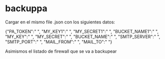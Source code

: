# backuppa

Cargar en el mismo file .json con los siguientes datos:

{"PA_TOKEN":" ",
"MY_KEY1":" ",
"MY_SECRET1":" ",
"BUCKET_NAME1":" ",
"MY_KEY":" ",
"MY_SECRET":" ",
"BUCKET_NAME":" ",
"SMTP_SERVER":" ",
"SMTP_PORT":" ",
"MAIL_FROM":" ",
"MAIL_TO":" "}

Asimismos el listado de firewall que se va a backupear
